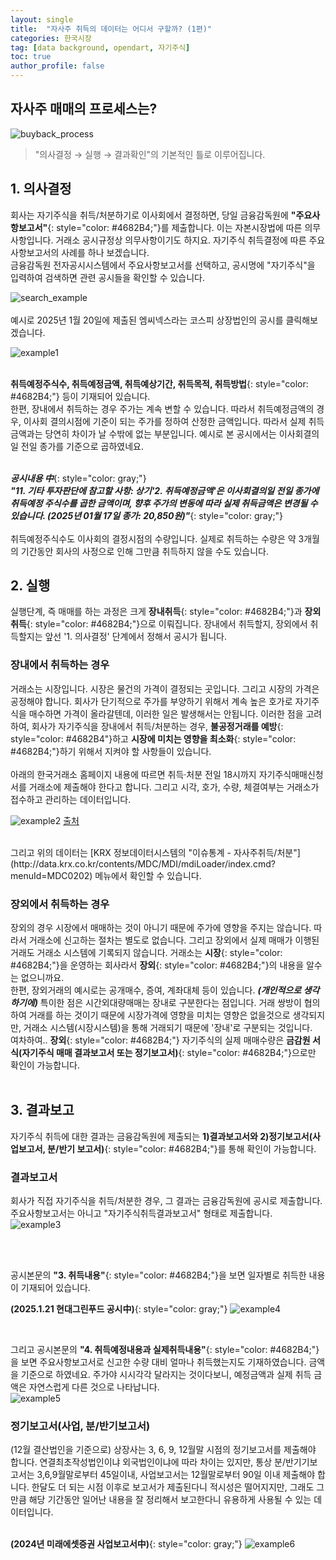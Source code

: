 ```yaml
---
layout: single
title:  "자사주 취득의 데이터는 어디서 구할까? (1편)"
categories: 한국시장
tag: [data background, opendart, 자기주식]
toc: true
author_profile: false
---
```

<head>
  <style>
    table.dataframe {
      white-space: nowrap;     /* 기본적으로 줄바꿈 방지 */
      width: auto;             /* 컨텐츠에 맞게 너비 자동 조정 */
      min-width: 100%;         /* 최소 너비는 컨테이너 크기 */
      max-width: 400%;         /* 최대 너비 제한 400% */
      max-height: 300px;       /* 최대 높이 */
      display: block;          /* 블록 요소로 표시 */
      overflow-x: auto;        /* 가로 스크롤 */
      overflow-y: auto;        /* 세로 스크롤 */
      font-family: Arial, sans-serif;
      font-size: 0.9rem;
      line-height: 20px;
      text-align: center;
      border: 0px !important;
      margin-bottom: 10px;     /* 하단 여백 */
    }

    /* 모든 셀에 대한 기본 스타일 */
    table.dataframe td, 
    table.dataframe th {
      max-width: 400px;        /* 셀 최대 너비 제한 */
      overflow: hidden;        /* 셀 내용 넘침 처리 */
      text-overflow: ellipsis; /* 넘친 텍스트는 말줄임표로 표시 */
      white-space: nowrap;     /* 기본적으로 줄바꿈 방지 */
      box-sizing: border-box;  /* 패딩과 테두리를 너비에 포함 */
    }

    /* 테이블 헤더 스타일 */
    table.dataframe th {
      text-align: center;
      font-weight: bold;
      padding: 8px;
      position: sticky;        /* 헤더 고정 */
      top: 0;                  /* 헤더 고정 위치 */
      background: #e6f2ff;     /* 파스텔 블루 배경색 */
      z-index: 2;              /* 헤더가 컨텐츠 위에 표시되도록 */
      border-bottom: 1px solid #c6d9f1; /* 헤더 하단 경계선 */
      white-space: nowrap !important; /* 헤더는 항상 줄바꿈 없음 */
    }

    /* 헤더 호버 스타일 */
    table.dataframe th:hover {
      background-color: #d0e4ff; /* 호버 시 약간 더 진한 파스텔 블루 */
      white-space: nowrap !important; /* 호버 시에도 줄바꿈 없음 */
      overflow: visible;
      position: relative;
      z-index: 3;
    }

    /* 데이터 셀 스타일 */
    table.dataframe td {
      text-align: center;
      padding: 8px;
      position: relative; /* 호버 효과를 위한 위치 설정 */
    }

    /* 데이터 셀 호버 스타일 - JavaScript로 긴 내용 감지 및 클래스 추가 */
    table.dataframe td.long-content:hover {
      white-space: normal; /* 긴 내용이 있는 셀만 호버 시 줄바꿈 허용 */
      overflow: visible;
      z-index: 1;
      background-color: white; /* 내용이 다른 셀을 가릴 때 배경색 */
      box-shadow: 0 0 5px rgba(0,0,0,0.1); /* 약간의 그림자 효과 */
    }

    /* 일반 셀 호버 스타일 */
    table.dataframe td:not(.long-content):hover {
      white-space: nowrap !important; /* 짧은 내용이 있는 셀은 호버 시에도 줄바꿈 없음 */
    }

    /* 짝수 행 배경색 */
    table.dataframe tr:nth-child(even) {
      background-color: #f8fbff;
    }

    /* 모든 행에 호버 효과 적용 - 우선순위를 높게 설정 */
    table.dataframe tr:hover {
      background-color: #b8d1f3 !important; /* !important로 짝수행 스타일보다 우선 적용 */
    }

    /* 정렬 가능한 헤더에 대한 스타일 추가 */
    table.dataframe th.sortable {
      cursor: pointer;
      position: relative;
      padding-right: 18px; /* 화살표 공간 확보 */
    }
    
    table.dataframe th.sortable::after {
      content: "↕";
      position: absolute;
      right: 5px;
      top: 50%;
      transform: translateY(-50%);
      opacity: 0.5;
    }
    
    table.dataframe th.sortable.asc::after {
      content: "↑";
      opacity: 1;
    }
    
    table.dataframe th.sortable.desc::after {
      content: "↓";
      opacity: 1;
    }

    .output_prompt {
      overflow: auto;
      font-size: 0.9rem;
      line-height: 1.45;
      border-radius: 0.3rem;
      -webkit-overflow-scrolling: touch;
      padding: 0.8rem;
      margin-top: 0;
      margin-bottom: 15px;
      font: 1rem Consolas, "Liberation Mono", Menlo, Courier, monospace;
      color: $code-text-color;
      border: solid 1px $border-color;
      border-radius: 0.3rem;
      word-break: normal;
      white-space: pre;
    }

    .dataframe tbody tr th:only-of-type {
        vertical-align: middle;
    }

    .dataframe tbody tr th {
        vertical-align: top;
    }

    .dataframe thead th {
        text-align: center !important;
        padding: 8px;
    }

    .page__content p {
        margin: 0 0 10px !important;
    }


    .page__content p > strong {
      font-size: 1.0rem !important;
    }

    .notice--success {
    font-size: 1.2rem !important; 
    }

    .notice--info {
    font-size: 1.2rem !important; 
    }

    .notice--warning {
    font-size: 1.0rem !important;
    }
  </style>
  
  <!-- 테이블 정렬을 위한 JavaScript 추가 -->
  <script>
    document.addEventListener('DOMContentLoaded', function() {
      // 모든 dataframe 테이블의 헤더에 정렬 기능 추가
      const tables = document.querySelectorAll('table.dataframe');
      
      tables.forEach(function(table) {
        const headers = table.querySelectorAll('thead th');
        
        // 긴 내용이 있는 셀 감지하여 클래스 추가
        const dataCells = table.querySelectorAll('tbody td');
        dataCells.forEach(function(cell) {
          // 셀의 실제 내용 길이와 표시 너비 비교
          const cellContent = cell.textContent;
          
          // 임시 요소를 만들어 내용 너비 측정
          const tempSpan = document.createElement('span');
          tempSpan.style.visibility = 'hidden';
          tempSpan.style.position = 'absolute';
          tempSpan.style.whiteSpace = 'nowrap';
          tempSpan.style.font = window.getComputedStyle(cell).font;
          tempSpan.textContent = cellContent;
          document.body.appendChild(tempSpan);
          
          // 내용 너비가 셀 최대 너비(400px)를 초과하면 long-content 클래스 추가
          const contentWidth = tempSpan.getBoundingClientRect().width;
          if (contentWidth > 380) { // 약간의 여유 제공 (400px - 패딩)
            cell.classList.add('long-content');
          }
          
          // 임시 요소 제거
          document.body.removeChild(tempSpan);
        });
        
        headers.forEach(function(header, index) {
          // 헤더에 정렬 가능 클래스 추가
          header.classList.add('sortable');
          
          // 헤더 클릭 이벤트 리스너 추가
          header.addEventListener('click', function() {
            const isAsc = this.classList.contains('asc');
            const direction = isAsc ? 'desc' : 'asc';
            
            // 모든 헤더에서 정렬 클래스 제거
            headers.forEach(h => {
              h.classList.remove('asc', 'desc');
            });
            
            // 클릭된 헤더에 정렬 방향 클래스 추가
            this.classList.add(direction);
            
            // 테이블 정렬 실행
            sortTable(table, index, direction);
          });
        });
      });
      
      // 테이블 정렬 함수
      function sortTable(table, colIndex, direction) {
        const tbody = table.querySelector('tbody');
        if (!tbody) return; // tbody가 없으면 중단
        
        const rows = Array.from(tbody.querySelectorAll('tr'));
        
        // 행 정렬
        rows.sort(function(rowA, rowB) {
          // 현재 열의 셀 가져오기
          const cellsA = rowA.querySelectorAll('td, th');
          const cellsB = rowB.querySelectorAll('td, th');
          
          // index 범위 확인
          if (colIndex >= cellsA.length || colIndex >= cellsB.length) return 0;
          
          const cellA = cellsA[colIndex].textContent.trim();
          const cellB = cellsB[colIndex].textContent.trim();
          
          // 날짜 형식 확인 (YYYY-MM-DD 또는 YYYY/MM/DD)
          const dateRegex = /^(\d{4}[-\/]\d{2}[-\/]\d{2}|\d{2}[-\/]\d{2}[-\/]\d{4})$/;
          if (dateRegex.test(cellA) && dateRegex.test(cellB)) {
            const dateA = new Date(cellA);
            const dateB = new Date(cellB);
            return direction === 'asc' ? dateA - dateB : dateB - dateA;
          }
          
          // 숫자인 경우 숫자 정렬
          if (!isNaN(parseFloat(cellA)) && !isNaN(parseFloat(cellB))) {
            return direction === 'asc' 
              ? parseFloat(cellA) - parseFloat(cellB)
              : parseFloat(cellB) - parseFloat(cellA);
          }
          
          // 일반 문자열 정렬
          return direction === 'asc'
            ? cellA.localeCompare(cellB)
            : cellB.localeCompare(cellA);
        });
        
        // 정렬된 행을 테이블에 다시 추가
        rows.forEach(function(row) {
          tbody.appendChild(row);
        });
        
        // 정렬 후 다시 길이 검사 (필요한 경우)
        const dataCells = table.querySelectorAll('tbody td');
        dataCells.forEach(function(cell) {
          if (!cell.classList.contains('long-content')) return;
          
          // 셀 내용이 여전히 길면 long-content 클래스 유지, 아니면 제거
          const cellContent = cell.textContent;
          const tempSpan = document.createElement('span');
          tempSpan.style.visibility = 'hidden';
          tempSpan.style.position = 'absolute';
          tempSpan.style.whiteSpace = 'nowrap';
          tempSpan.style.font = window.getComputedStyle(cell).font;
          tempSpan.textContent = cellContent;
          document.body.appendChild(tempSpan);
          
          const contentWidth = tempSpan.getBoundingClientRect().width;
          if (contentWidth <= 380) {
            cell.classList.remove('long-content');
          }
          
          document.body.removeChild(tempSpan);
        });
      }
    });
  </script>
</head>




## 자사주 매매의 프로세스는?


![buyback_process]({{site.url}}/assets/images/2025-01-21-buybackexpl/buyback_process.png)
   
> "의사결정 → 실행 → 결과확인"의 기본적인 틀로 이루어집니다.
   
   
## 1. 의사결정

   
회사는 자기주식을 취득/처분하기로 이사회에서 결정하면, 당일 금융감독원에 **"주요사항보고서"**{: style="color: #4682B4;"}를 제출합니다. 이는 자본시장법에 따른 의무사항입니다. 거래소 공시규정상 의무사항이기도 하지요. 자기주식 취득결정에 따른 주요사항보고서의 사례를 하나 보겠습니다.    
금융감독원 전자공시시스템에서 주요사항보고서를 선택하고, 공시명에 "자기주식"을 입력하여 검색하면 관련 공시들을 확인할 수 있습니다.   <br>

![search_example]({{site.url}}/assets/images/2025-01-21-buybackexpl/search_example.jpg)<br>
<br>
예시로 2025년 1월 20일에 제출된 엠씨넥스라는 코스피 상장법인의 공시를 클릭해보겠습니다.<br>

![example1]({{site.url}}/assets/images/2025-01-21-buybackexpl/example1.jpg)
<br>
<br>

**취득예정주식수, 취득예정금액, 취득예상기간, 취득목적, 취득방법**{: style="color: #4682B4;"} 등이 기재되어 있습니다.     
한편, 장내에서 취득하는 경우 주가는 계속 변할 수 있습니다. 따라서 취득예정금액의 경우, 이사회 결의시점에 기준이 되는 주가를 정하여 산정한 금액입니다. 따라서 실제 취득금액과는 당연히 차이가 날 수밖에 없는 부분입니다. 예시로 본 공시에서는 이사회결의일 전일 종가를 기준으로 곱하였네요.<br>
<br>

***공시내용 中***{: style="color: gray;"}<br>
***"11. 기타 투자판단에 참고할 사항: 상기'2. 취득예정금액'은 이사회결의일 전일 종가에 취득예정 주식수를 곱한 금액이며, 향후 주가의 변동에 따라 실제 취득금액은 변경될 수 있습니다. (2025년 01월 17일 종가: 20,850원)"***{: style="color: gray;"}<br>
<br>
취득예정주식수도 이사회의 결정시점의 수량입니다. 실제로 취득하는 수량은 약 3개월의 기간동안 회사의 사정으로 인해 그만큼 취득하지 않을 수도 있습니다.   
   
## 2. 실행
    
실행단계, 즉 매매를 하는 과정은 크게 **장내취득**{: style="color: #4682B4;"}과 **장외취득**{: style="color: #4682B4;"}으로 이뤄집니다. 장내에서 취득할지, 장외에서 취득할지는 앞선 '1. 의사결정' 단계에서 정해서 공시가 됩니다.<br>

### 장내에서 취득하는 경우
거래소는 시장입니다. 시장은 물건의 가격이 결정되는 곳입니다. 그리고 시장의 가격은 공정해야 합니다. 회사가 단기적으로 주가를 부양하기 위해서 계속 높은 호가로 자기주식을 매수하면 가격이 올라갈텐데, 이러한 일은 발생해서는 안됩니다. 이러한 점을 고려하여, 회사가 자기주식을 장내에서 취득/처분하는 경우, **불공정거래를 예방**{: style="color: #4682B4"}하고 **시장에 미치는 영향을 최소화**{: style="color: #4682B4;"}하기 위해서 지켜야 할 사항들이 있습니다. <br>
<br>
아래의 한국거래소 홈페이지 내용에 따르면 취득·처분 전일 18시까지 자기주식매매신청서를 거래소에 제출해야 한다고 합니다. 그리고 시각, 호가, 수량, 체결여부는 거래소가 접수하고 관리하는 데이터입니다. <br>

![example2]({{site.url}}/assets/images/2025-01-21-buybackexpl/example2.jpg)
[출처](https://regulation.krx.co.kr/contents/RGL/03/03010305/RGL03010305.jsp)

<br>
그리고 위의 데이터는 [KRX 정보데이터시스템의 "이슈통계 - 자사주취득/처분"](http://data.krx.co.kr/contents/MDC/MDI/mdiLoader/index.cmd?menuId=MDC0202) 메뉴에서 확인할 수 있습니다.
<br>

### 장외에서 취득하는 경우
장외의 경우 시장에서 매매하는 것이 아니기 때문에 주가에 영향을 주지는 않습니다. 따라서 거래소에 신고하는 절차는 별도로 없습니다. 그리고 장외에서 실제 매매가 이행된 거래도 거래소 시스템에 기록되지 않습니다. 거래소는 **시장**{: style="color: #4682B4;"}을 운영하는 회사라서 **장외**{: style="color: #4682B4;"}의 내용을 알수는 없으니까요. <br> 
한편, 장외거래의 예시로는 공개매수, 증여, 계좌대체 등이 있습니다. ***(개인적으로 생각하기에)*** 특이한 점은 시간외대량매매는 장내로 구분한다는 점입니다. 거래 쌍방이 협의하여 거래를 하는 것이기 때문에 시장가격에 영향을 미치는 영향은 없을것으로 생각되지만, 거래소 시스템(시장시스템)을 통해 거래되기 때문에 '장내'로 구분되는 것입니다.<br>
여차하여.. **장외**{: style="color: #4682B4;"} 자기주식의 실제 매매수량은 **금감원 서식(자기주식 매매 결과보고서 또는 정기보고서)**{: style="color: #4682B4;"}으로만 확인이 가능합니다. <br>
<br>

## 3. 결과보고


자기주식 취득에 대한 결과는 금융감독원에 제출되는 **1)결과보고서와 2)정기보고서(사업보고서, 분/반기 보고서)**{: style="color: #4682B4;"}를 통해 확인이 가능합니다.

### 결과보고서
회사가 직접 자기주식을 취득/처분한 경우, 그 결과는 금융감독원에 공시로 제출합니다. 주요사항보고서는 아니고 "자기주식취득결과보고서" 형태로 제출합니다. <br>
![example3]({{site.url}}/assets/images/2025-01-21-buybackexpl/example3.jpg)
<br>

<br>
<br>

공시본문의 **"3. 취득내용"**{: style="color: #4682B4;"}을 보면 일자별로 취득한 내용이 기재되어 있습니다.
<br>

**(2025.1.21 현대그린푸드 공시中)**{: style="color: gray;"}
![example4]({{site.url}}/assets/images/2025-01-21-buybackexpl/example4.jpg)

<br>

그리고 공시본문의 **"4. 취득예정내용과 실제취득내용"**{: style="color: #4682B4;"}을 보면 주요사항보고서로 신고한 수량 대비 얼마나 취득했는지도 기재하였습니다. 금액을 기준으로 하였네요. 주가야 시시각각 달라지는 것이다보니, 예정금액과 실제 취득 금액은 자연스럽게 다른 것으로 나타납니다.<br>
![example5]({{site.url}}/assets/images/2025-01-21-buybackexpl/example5.jpg)
<br>

### 정기보고서(사업, 분/반기보고서)
(12월 결산법인을 기준으로) 상장사는 3, 6, 9, 12월말 시점의 정기보고서를 제출해야 합니다. 연결최초작성법인이냐 외국법인이냐에 따라 차이는 있지만, 통상 분/반기기보고서는 3,6,9월말로부터 45일이내, 사업보고서는 12월말로부터 90일 이내 제출해야 합니다. 한달도 더 되는 시점 이후로 보고서가 제출된다니 적시성은 떨어지지만, 그래도 그만큼 해당 기간동안 일어난 내용을 잘 정리해서 보고한다니 유용하게 사용될 수 있는 데이터입니다.<br>
<br>

**(2024년 미래에셋증권 사업보고서中)**{: style="color: gray;"}
![example6]({{site.url}}/assets/images/2025-01-21-buybackexpl/example6.jpg)


